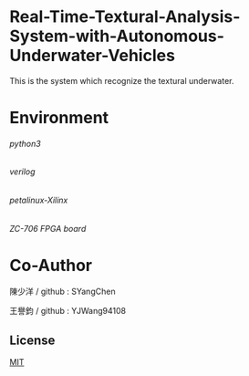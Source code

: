 # Real-Time-Textural-Analysis-System-with-Autonomous-Underwater-Vehicles
This is the system which recognize the textural underwater.

# Environment
###### python3
###### verilog
###### petalinux-Xilinx
###### ZC-706 FPGA board

# Co-Author
陳少洋 / github : SYangChen

王譽鈞 / github : YJWang94108

## License
[MIT](https://choosealicense.com/licenses/mit/)
